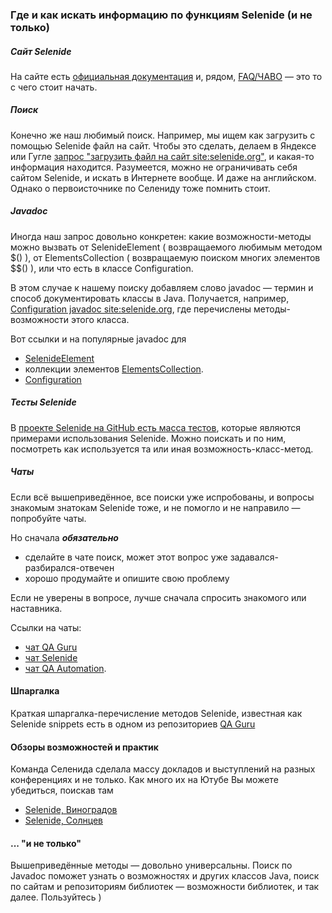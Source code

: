 ### Где и как искать информацию по функциям Selenide (и не только)

##### Сайт Selenide

На сайте есть [официальная документация](https://ru.selenide.org/documentation.html) и, рядом, [FAQ/ЧАВО](https://ru.selenide.org/faq.html) — это то с чего стоит начать.

##### Поиск

Конечно же наш любимый поиск. Например, мы ищем как загрузить с помощью Selenide файл на сайт. Чтобы это сделать, делаем в Яндексе или Гугле [запрос "загрузить файл на сайт site:selenide.org"](https://yandex.com/search/?text=%D0%B7%D0%B0%D0%B3%D1%80%D1%83%D0%B7%D0%B8%D1%82%D1%8C+%D1%84%D0%B0%D0%B9%D0%BB+%D0%BD%D0%B0+%D1%81%D0%B0%D0%B9%D1%82+site%3Aselenide.org), и какая-то информация находится. Разумеется, можно не ограничивать себя сайтом Selenide, и искать в Интернете вообще. И даже на английском. Однако о первоисточнике по Селениду тоже помнить стоит.

##### Javadoc

Иногда наш запрос довольно конкретен: какие возможности-методы можно вызвать от SelenideElement ( возвращаемого любимым методом $() ), от ElementsCollection ( возвращаемую поиском многих элементов $$() ), или что есть в классе Configuration.

В этом случае к нашему поиску добавляем слово javadoc — термин и способ документировать классы в Java. Получается, например, [Configuration javadoc site:selenide.org](https://yandex.com/search/?text=Configuration+javadoc+site%3Aselenide.org), где перечислены методы-возможности этого класса.

Bот ссылки и на популярные javadoc для
- [SelenideElement](https://selenide.org/javadoc/current/com/codeborne/selenide/SelenideElement.html)
- коллекции элементов [ElementsCollection](https://selenide.org/javadoc/current/com/codeborne/selenide/ElementsCollection.html).
- [Configuration](https://selenide.org/javadoc/current/com/codeborne/selenide/Configuration.html)

##### Тесты Selenide

В [проекте Selenide на GitHub есть масса тестов](https://github.com/selenide/selenide/tree/main/src/test/java/com/codeborne/selenide), которые являются примерами использования Selenide. Можно поискать и по ним, посмотреть как используется та или иная возможность-класс-метод.

##### Чаты

Если всё вышеприведённое, все поиски уже испробованы, и вопросы знакомым знатокам Selenide тоже, и не помогло и не направило — попробуйте чаты.

Но сначала _**обязательно**_
- сделайте в чате поиск, может этот вопрос уже задавался-разбирался-отвечен
- хорошо продумайте и опишите свою проблему

Если не уверены в вопросе, лучше сначала спросить знакомого или наставника.

Ссылки на чаты:

- [чат QA Guru](https://t.me/qa_guru_chat)
- [чат Selenide](https://t.me/selenide_ru)
- [чат QA Automation](https://t.me/qa_automation).

#### Шпаргалка

Краткая шпаргалка-перечисление методов Selenide, известная как Selenide snippets есть в одном из репозиториев [QA Guru](https://github.com/qa-guru/selenide-starter/blob/master/src/test/java/selenide/Snippets.java)

#### Обзоры возможностей и практик

Команда Селенида сделала массу докладов и выступлений на разных конференциях и не только. Как много их на Ютубе Вы можете убедиться, поискав там
- [Selenide, Виноградов](https://www.youtube.com/results?search_query=selenide+%D0%92%D0%B8%D0%BD%D0%BE%D0%B3%D1%80%D0%B0%D0%B4%D0%BE%D0%B2)
- [Selenide, Солнцев](https://www.youtube.com/results?search_query=selenide+%D0%A1%D0%BE%D0%BB%D0%BD%D1%86%D0%B5%D0%B2)

#### ... "и не только"

Вышеприведённые методы — довольно универсальны. Поиск по Javadoc поможет узнать о возможностях и других классов Java, поиск по сайтам и репозиториям библиотек — возможности библиотек, и так далее. Пользуйтесь ) 